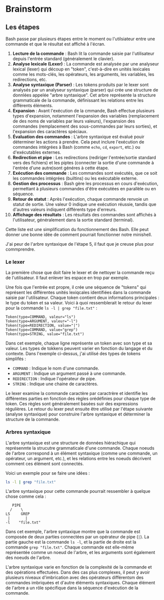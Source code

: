 # Brainstorm

## Les étapes

Bash passe par plusieurs étapes entre le moment ou l'utilsiateur entre une commande et que le résultat est affiché à l'écran.

1. **Lecture de la commande** : Bash lit la commande saisie par l'utilisateur depuis l'entrée standard (généralement le clavier).
2. **Analyse lexicale (Lexer)** : La commande est analysée par une analyseur lexical (lexer) qui découp en "token", c'est-à-dire en unités lexicales comme les mots-clés, les opérateurs, les arguments, les variables, les redirections, etc.
3. **Analyse syntaxique (Parser)** : Les tokens produits par le lexer sont analysés par un analyseur syntaxique (parser) qui crée une structure de donnlées appelée "arbre syntaxique". Cet arbre représente la structure grammaticale de la commande, définissant les relations entre les différents éléments.
4. **Expansion** : Avant l'exécution de la cmmande, Bash effectue plusieurs types d'expansion, notamment l'expansion des variables (remplacement de des noms de variables par leurs valeurs), l'expansion des commandes (remplacement des sous-commandes par leurs sorties), et l'expansion des caractères spéciaux.
5. **Évaluation des commandes** : L'arbre syntaxique est évalué pouir déterminer les actions à prendre. Cela peut inclure  l'exécution de commandes intégrées à Bash (comme `echo`, `cd`, `export`, etc.) ou d'exécutables externes.
6. **Redirection et pipe** : Les redirections (rediriger l'entrée/sortie standard vers des fichiers) et les piptes (connecter la sortie d'une commande à l'entrée d'une autre)sont généres à cette étape.
7. **Exécution des commande** : Les commandes sont exécutés, que ce soit les commandes intégrées (builtins) ou les exécutable externe.
8. **Gestion des processus** : Bash gère les processus en cours d'exécution, permettant à plusieurs commandes d'être exécutées en parallèle ou en séquence.
9. **Retour de statut** : Après l'exécution, chaque commande renvoie un statut de sortie. Une valeur 0 indique une exécution réussie, tandis que d'autres valeurs indiquent différents type d'erreurs.
10. **Affichage des résultats** : Les résultats des commandes sont affichés à l'utilisateur, généralement dans la sortie standard (terminal).

Cette liste est une simplification du fonctionnement des Bash. Elle peut donner une bonne idée de comment pourrait fonctionner notre minishell.

J'ai peur de l'arbre syntaxique de l'étape 5, il faut que je creuse plus pour commprendre.

### Le lexer

La première chose que doit faire le lexer et de nettoyer la commande reçu de l'utilisateur. Il faut enlever les espace en trop par exemple.

Une fois que l'entrée est propre, il crée une séquence de "tokens" qui représent les différentes unités lexiqcales identifiées dans la commande saisie par l'utilisateur. Chaque token contient deux informations principales : le type du token et sa valeur. Voici à quoi ressemblerait le retour du lexer pour la commande `ls -l | grep "file.txt"` :

```text
Token(type=COMMAND, valeur="ls")
Token(type=ARGUMENT, valeur="-l")
Token(type=REDIRECTION, value="|")
Token(type=COMMAND, value="grep")
Token(type=STRING, value="file.txt")
```

Dans cet exemple, chaque ligne représente un token avec son type et sa valeur. Les types de tokkens peuvent varier en fonction du langage et du contexte. Dans l'exemple ci-dessus, j'ai utilisé des types de tokens simplifés :

- `COMMAND` : Indique le nom d'une commande.
- `ARGUMENT` : Indique un argument passé à une commande.
- `REDIRECTION` : Indique l'opérateur de pipe.
- `STRING` : Indique une chaine de caractères.

Le lexer examine la commande caractère par caractrère et identifie les différentes parties en fonction des règles orédéfinies pour chaque type de token. Ces règles sont généralement basées suir des expressions régulières. Le retour du lexer peut ensuite être utilisé par l'étape suivante (analyse syntaxique) pour construire l'arbre syntaxique et déterminer la structure de la commande.

### Arbres syntaxique

L'arbre syntaxique est une structure de données hiérachique qui représenmte la strucutre grammaticale d'une commande. Chaque noeuds de l'arbre correspond à un élément syntaxique (comme une commande, un opérateur, un argument, etc.), et les relations entre les noeuds décrivent comment ces élément sont connectés.

Voici un exemple pour se faire une idées :

```bash
ls -l | grep "file.txt"
```

L'arbre syntaxique pour cette commande pourrait ressembler à quelque chose comme cela :

```text
   PIPE
  /    \
LS     GREP
 |       |
-l    "file.txt"
```

Dans cet exemple, l'arbre syntaxique montre que la commande est composée de deux parties connectées par un opérateur de pipe (`|`). La partie gauche est la commande `ls -l`, et la partie de droite est la commande `grep "file.txt"`. Chaque commande est elle-même représentée comme un noeud de l'arbre, et les arguments sont également des noeuds de l'arbre.

L'arbre syntaxique varie en fonction de la complexité de la commande et des opérations effectuées. Dans des cas plus complexes, il peut y avoir plusieurs niveaux d'imbrication avec des opérateurs différentsm des commandes imbriquées et d'autre éléments syntaxiques. Chaque élément de l'arbre a un rôle spécifique dans la séquence d'exécution de la commande.
